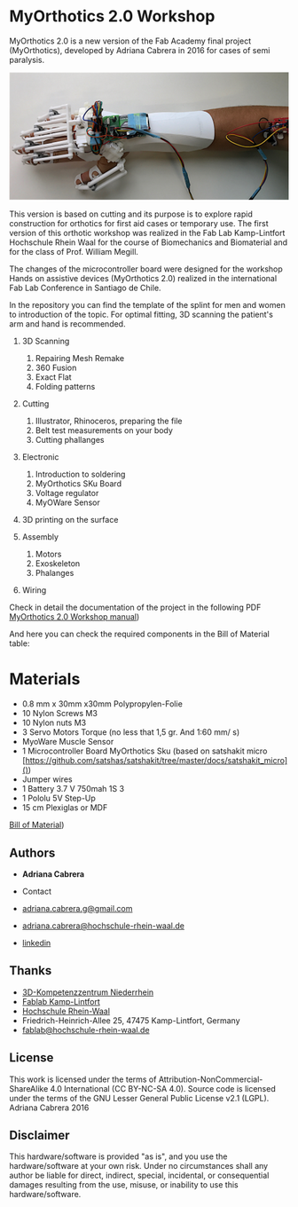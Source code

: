 # MyOrthotics 2.0 Workshop


MyOrthotics 2.0 is a new version of the Fab Academy final project (MyOrthotics), developed by Adriana Cabrera in 2016 for cases of semi paralysis. 

![](https://github.com/AdrianaCabrera/MyOrthotics-2.0/blob/master/IMG_4043.jpg)

This version is based on cutting and its purpose is to explore rapid construction for orthotics for first aid cases or temporary use.
The first version of this orthotic workshop was realized in the Fab Lab Kamp-Lintfort Hochschule Rhein Waal for the course of Biomechanics and Biomaterial and for the class of Prof. William Megill. 


The changes of the microcontroller board were designed for the workshop Hands on assistive devices (MyOrthotics 2.0) realized in the international Fab Lab Conference in Santiago de Chile. 


In the repository you can find the template of the splint for men and women to introduction of the topic. For optimal fitting, 3D scanning the patient's arm and hand is recommended. 


1. 3D Scanning
   1. Repairing Mesh Remake
   2. 360 Fusion
   3. Exact Flat 
   4. Folding patterns 
1. Cutting
   1. Illustrator, Rhinoceros, preparing the file
   2. Belt test measurements on your body
   3. Cutting phallanges


1. Electronic
   1. Introduction to soldering 
   2. MyOrthotics SKu Board
   3. Voltage regulator
   4. MyOWare Sensor


1. 3D printing on the surface 


1. Assembly 
   1. Motors 
   2. Exoskeleton 
   3. Phalanges 
1. Wiring

Check in detail the documentation of the project in the following PDF
[MyOrthotics 2.0 Workshop manual](https://github.com/AdrianaCabrera/MyOrthotics-2.0/blob/master/MyOrthotics%20Manual.pdf))


And here you can check the required components in the Bill of Material table:

# Materials

* 0.8 mm x 30mm x30mm Polypropylen-Folie
* 10 Nylon Screws M3 
* 10 Nylon nuts M3
* 3 Servo Motors Torque (no less that 1,5 gr. And 1:60 mm/ s)
* MyoWare Muscle Sensor
* 1 Microcontroller Board MyOrthotics Sku (based on satshakit micro [https://github.com/satshas/satshakit/tree/master/docs/satshakit_micro]())
* Jumper wires
* 1 Battery 3.7 V 750mah 1S 3
* 1 Pololu 5V Step-Up 
* 15 cm Plexiglas or MDF

[Bill of Material](https://docs.google.com/spreadsheets/d/199VWikn73-JOAMEcc2uPSlAMuQEjKREj8A_Vey5oZjk/edit?usp=sharing))


## Authors

* **Adriana Cabrera**
* Contact

* [adriana.cabrera.g@gmail.com]()
* [adriana.cabrera@hochschule-rhein-waal.de]()
* [linkedin](https://www.linkedin.com/in/adrianacabrerag/) 


## Thanks
* [3D-Kompetenzzentrum Niederrhein](https://www.3dzentrum-niederrhein.de/)
* [Fablab Kamp-Lintfort]()
* [Hochschule Rhein-Waal]()
* Friedrich-Heinrich-Allee 25, 47475 Kamp-Lintfort, Germany
* fablab@hochschule-rhein-waal.de 

## License

This work is licensed under the terms of Attribution-NonCommercial-ShareAlike 4.0 International (CC BY-NC-SA 4.0).
Source code is licensed under the terms of the GNU Lesser General Public License v2.1 (LGPL). Adriana Cabrera 2016

## Disclaimer


This hardware/software is provided "as is", and you use the hardware/software at your own risk. Under no circumstances shall any author be liable for direct, indirect, special, incidental, or consequential damages resulting from the use, misuse, or inability to use this hardware/software.

